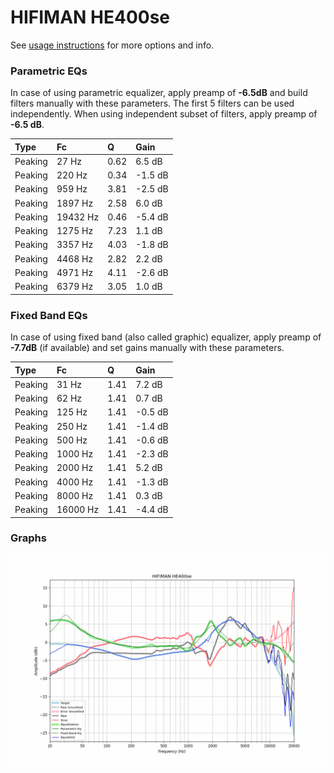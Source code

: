 # HIFIMAN HE400se
See [usage instructions](https://github.com/jaakkopasanen/AutoEq#usage) for more options and info.

### Parametric EQs
In case of using parametric equalizer, apply preamp of **-6.5dB** and build filters manually
with these parameters. The first 5 filters can be used independently.
When using independent subset of filters, apply preamp of **-6.5 dB**.

| Type    | Fc       |    Q | Gain    |
|:--------|:---------|:-----|:--------|
| Peaking | 27 Hz    | 0.62 | 6.5 dB  |
| Peaking | 220 Hz   | 0.34 | -1.5 dB |
| Peaking | 959 Hz   | 3.81 | -2.5 dB |
| Peaking | 1897 Hz  | 2.58 | 6.0 dB  |
| Peaking | 19432 Hz | 0.46 | -5.4 dB |
| Peaking | 1275 Hz  | 7.23 | 1.1 dB  |
| Peaking | 3357 Hz  | 4.03 | -1.8 dB |
| Peaking | 4468 Hz  | 2.82 | 2.2 dB  |
| Peaking | 4971 Hz  | 4.11 | -2.6 dB |
| Peaking | 6379 Hz  | 3.05 | 1.0 dB  |

### Fixed Band EQs
In case of using fixed band (also called graphic) equalizer, apply preamp of **-7.7dB**
(if available) and set gains manually with these parameters.

| Type    | Fc       |    Q | Gain    |
|:--------|:---------|:-----|:--------|
| Peaking | 31 Hz    | 1.41 | 7.2 dB  |
| Peaking | 62 Hz    | 1.41 | 0.7 dB  |
| Peaking | 125 Hz   | 1.41 | -0.5 dB |
| Peaking | 250 Hz   | 1.41 | -1.4 dB |
| Peaking | 500 Hz   | 1.41 | -0.6 dB |
| Peaking | 1000 Hz  | 1.41 | -2.3 dB |
| Peaking | 2000 Hz  | 1.41 | 5.2 dB  |
| Peaking | 4000 Hz  | 1.41 | -1.3 dB |
| Peaking | 8000 Hz  | 1.41 | 0.3 dB  |
| Peaking | 16000 Hz | 1.41 | -4.4 dB |

### Graphs
![](./HIFIMAN%20HE400se.png)
